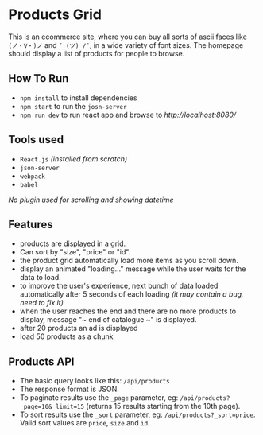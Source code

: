 # Products Grid

This is an ecommerce site, where you can buy all sorts of ascii faces like `(ノ・∀・)ノ` and `¯_(ツ)_/¯`, in a wide variety of font sizes. The homepage should display a list of products for people to browse.

## How To Run

- `npm install` to install dependencies
- `npm start` to run the `josn-server`
- `npm run dev` to run react app and browse to _http://localhost:8080/_

## Tools used

- `React.js` _(installed from scratch)_
- `json-server`
- `webpack`
- `babel`

_No plugin used for scrolling and showing datetime_

## Features

- products are displayed in a grid.
- Can sort by "size", "price" or "id".
- the product grid automatically load more items as you scroll down.
- display an animated "loading..." message while the user waits for the data to load.
- to improve the user's experience, next bunch of data loaded automatically after 5 seconds of each loading _(it may contain a bug, need to fix it)_
- when the user reaches the end and there are no more products to display, message "~ end of catalogue ~" is displayed.
- after 20 products an ad is displayed
- load 50 products as a chunk

## Products API

- The basic query looks like this: `/api/products`
- The response format is JSON.
- To paginate results use the `_page` parameter, eg: `/api/products?_page=10&_limit=15` (returns 15 results starting from the 10th page).
- To sort results use the `_sort` parameter, eg: `/api/products?_sort=price`. Valid sort values are `price`, `size` and `id`.
